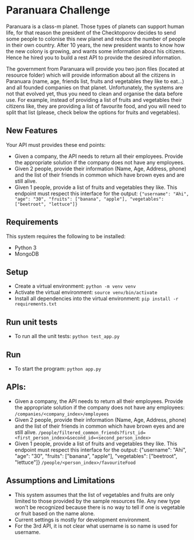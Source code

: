 # Paranuara Challenge
Paranuara is a class-m planet. Those types of planets can support human life, for that reason the president of the Checktoporov decides to send some people to colonise this new planet and
reduce the number of people in their own country. After 10 years, the new president wants to know how the new colony is growing, and wants some information about his citizens. Hence he hired you to build a rest API to provide the desired information.

The government from Paranuara will provide you two json files (located at resource folder) which will provide information about all the citizens in Paranuara (name, age, friends list, fruits and vegetables they like to eat...) and all founded companies on that planet.
Unfortunately, the systems are not that evolved yet, thus you need to clean and organise the data before use.
For example, instead of providing a list of fruits and vegetables their citizens like, they are providing a list of favourite food, and you will need to split that list (please, check below the options for fruits and vegetables).

## New Features
Your API must provides these end points:
- Given a company, the API needs to return all their employees. Provide the appropriate solution if the company does not have any employees.
- Given 2 people, provide their information (Name, Age, Address, phone) and the list of their friends in common which have brown eyes and are still alive.
- Given 1 people, provide a list of fruits and vegetables they like. This endpoint must respect this interface for the output: `{"username": "Ahi", "age": "30", "fruits": ["banana", "apple"], "vegetables": ["beetroot", "lettuce"]}`

## Requirements
This system requires the following to be installed:
- Python 3
- MongoDB

## Setup 
- Create a virtual environment: `python -m venv venv`
- Activate the virtual environment: `source venv/bin/activate`
- Install all dependencies into the virtual environment: `pip install -r requirements.txt`

## Run unit tests
- To run all the unit tests: `python test_app.py`

## Run 
- To start the program: `python app.py`

## APIs:
- Given a company, the API needs to return all their employees. Provide the appropriate solution if the company does not have any employees:
`/companies/<company_index>/employees`
- Given 2 people, provide their information (Name, Age, Address, phone) and the list of their friends in common which have brown eyes and are still alive.
`/people/filtered_common_friends?first_id=<first_person_index>&second_id=<second_person_index>`
- Given 1 people, provide a list of fruits and vegetables they like. This endpoint must respect this interface for the output: {"username": "Ahi", "age": "30", "fruits": ["banana", "apple"], "vegetables": ["beetroot", "lettuce"]}
`/people/<person_index>/favouriteFood`

## Assumptions and Limitations
- This system assumes that the list of vegetables and fruits are only limited to those provided by the sample resources file. Any new type won't be recognized because there is no way to tell if one is vegetable or fruit based on the name alone.
- Current settings is mostly for development environment.
- For the 3rd API, it is not clear what username is so name is used for username.
